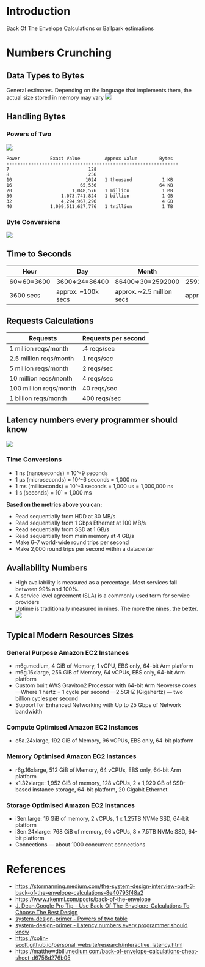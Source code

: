 # Introduction
Back Of The Envelope Calculations or Ballpark estimations 
# Numbers Crunching
## Data Types to Bytes
General estimates. Depending on the language that implements them, the actual size stored in memory may vary
![](../../../resources/sd/estimation_data_types.png)

## Handling Bytes
### Powers of Two
![](../../../resources/sd/estimation_power_of_two.png)

```
Power           Exact Value         Approx Value        Bytes
---------------------------------------------------------------
7                             128
8                             256
10                           1024   1 thousand           1 KB
16                         65,536                       64 KB
20                      1,048,576   1 million            1 MB
30                  1,073,741,824   1 billion            1 GB
32                  4,294,967,296                        4 GB
40              1,099,511,627,776   1 trillion           1 TB
```

### Byte Conversions
![](../../../resources/sd/estimation_byte_conversions.png)

## Time to Seconds
| Hour       | Day               | Month                     | Year                     |
|------------|-------------------|---------------------------|--------------------------|
| 60∗60=3600 | 3600∗24=86400     | 86400∗30=2592000          | 2592000∗12=31104000      |
| 3600 secs  | approx. ~100k secs | approx. ~2.5 million secs | approx. ~30 million secs |

## Requests Calculations
| Requests               | Requests per second |
|------------------------|---------------------|
| 1 million reqs/month   | .4 reqs/sec         |
| 2.5 million reqs/month | 1 reqs/sec          |
| 5 million reqs/month   | 2 reqs/sec          |
| 10 million reqs/month  | 4 reqs/sec          |
| 100 million reqs/month | 40 reqs/sec         |
| 1 billion reqs/month   | 400 reqs/sec        |

## Latency numbers every programmer should know
![](../../../resources/sd/estimation_latency.png)

### Time Conversions
* 1 ns (nanoseconds) = 10^-9 seconds
* 1 μs (microseconds) = 10^-6 seconds = 1,000 ns
* 1 ms (milliseconds) = 10^-3 seconds = 1,000 us = 1,000,000 ns
* 1 s (seconds) = 10¹ = 1,000 ms

**Based on the metrics above you can:**
* Read sequentially from HDD at 30 MB/s
* Read sequentially from 1 Gbps Ethernet at 100 MB/s
* Read sequentially from SSD at 1 GB/s
* Read sequentially from main memory at 4 GB/s
* Make 6–7 world-wide round trips per second
* Make 2,000 round trips per second within a datacenter

## Availability Numbers 
* High availability is measured as a percentage. Most services fall between 99% and 100%.
* A service level agreement (SLA) is a commonly used term for service providers
* Uptime is traditionally measured in nines. The more the nines, the better.
  ![](../../../resources/sd/estimation_availability.png)

## Typical Modern Resources Sizes
### General Purpose Amazon EC2 Instances
* m6g.medium, 4 GiB of Memory, 1 vCPU, EBS only, 64-bit Arm platform
* m6g.16xlarge, 256 GiB of Memory, 64 vCPUs, EBS only, 64-bit Arm platform
* Custom built AWS Graviton2 Processor with 64-bit Arm Neoverse cores
—Where 1 hertz = 1 cycle per second
—2.5GHZ (Gigahertz) — two billion cycles per second
* Support for Enhanced Networking with Up to 25 Gbps of Network bandwidth
### Compute Optimised Amazon EC2 Instances
* c5a.24xlarge, 192 GiB of Memory, 96 vCPUs, EBS only, 64-bit platform
### Memory Optimised Amazon EC2 Instances
* r6g.16xlarge, 512 GiB of Memory, 64 vCPUs, EBS only, 64-bit Arm platform
* x1.32xlarge: 1,952 GiB of memory, 128 vCPUs, 2 x 1,920 GB of SSD-based instance storage, 64-bit platform, 20 
  Gigabit Ethernet
### Storage Optimised Amazon EC2 Instances
* i3en.large: 16 GiB of memory, 2 vCPUs, 1 x 1.25TB NVMe SSD, 64-bit platform
* i3en.24xlarge: 768 GiB of memory, 96 vCPUs, 8 x 7.5TB NVMe SSD, 64-bit platform
* Connections — about 1000 concurrent connections

# References
* https://stormanning.medium.com/the-system-design-interview-part-3-back-of-the-envelope-calculations-8e40793f48a2
* https://www.rkenmi.com/posts/back-of-the-envelope
* [J. Dean.Google Pro Tip - Use Back-Of-The-Envelope-Calculations To Choose The Best Design](http://highscalability.com/blog/2011/1/26/google-pro-tip-use-back-of-the-envelope-calculations-to-choo.html)
* [system-design-primer - Powers of two table](https://github.com/donnemartin/system-design-primer/blob/master/README.md#powers-of-two-table)
* [system-design-primer - Latency numbers every programmer should know](https://github.com/donnemartin/system-design-primer/blob/master/README.md#latency-numbers-every-programmer-should-know)
* https://colin-scott.github.io/personal_website/research/interactive_latency.html
* https://matthewdbill.medium.com/back-of-envelope-calculations-cheat-sheet-d6758d276b05